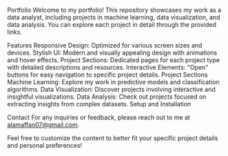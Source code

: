 Portfolio
Welcome to my portfolio! This repository showcases my work as a data analyst, including projects in machine learning, data visualization, and data analysis. You can explore each project in detail through the provided links.

Features
Responsive Design: Optimized for various screen sizes and devices.
Stylish UI: Modern and visually appealing design with animations and hover effects.
Project Sections: Dedicated pages for each project type with detailed descriptions and resources.
Interactive Elements: "Open" buttons for easy navigation to specific project details.
Project Sections
Machine Learning: Explore my work in predictive models and classification algorithms.
Data Visualization: Discover projects involving interactive and insightful visualizations.
Data Analysis: Check out projects focused on extracting insights from complex datasets.
Setup and Installation

Contact
For any inquiries or feedback, please reach out to me at alamaffan07@gmail.com.

Feel free to customize the content to better fit your specific project details and personal preferences!
